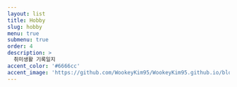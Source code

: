 ```yaml
---
layout: list
title: Hobby
slug: hobby
menu: true
submenu: true
order: 4
description: >
  취미생활 기록일지
accent_color: '#6666cc'
accent_image: 'https://github.com/WookeyKim95/WookeyKim95.github.io/blob/main/assets/img/sidebar_2.png?raw=true'
---
```

